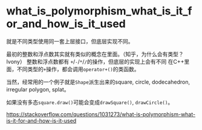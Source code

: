 # what_is_polymorphism_what_is_it_for_and_how_is_it_used

就是不同类型使用同一套上层接口，但底层实现不同。

最初的整数和浮点数其实就有类似的概念在里面。（知乎，为什么会有类型？Ivony）
整数和浮点数都有 `+`/`-`/`*`/`/`的操作，但底层的实现上会有不同
在C++里面，不同类型的`+`操作，都会调用`operator+()`的类函数。

当然，经常用的一个例子就是`Shape`派生出来的square, circle, dodecahedron, irregular polygon, splat。

如果没有多态`square.draw()`可能会变成`drawSquare()`, `drawCircle()`。

https://stackoverflow.com/questions/1031273/what-is-polymorphism-what-is-it-for-and-how-is-it-used